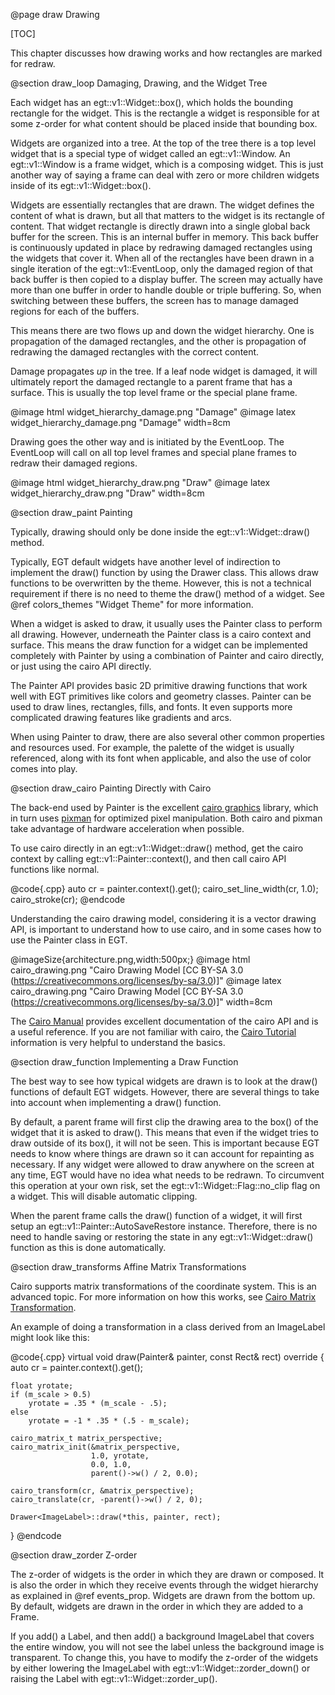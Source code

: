 @page draw Drawing

[TOC]

This chapter discusses how drawing works and how rectangles are marked for
redraw.

@section draw_loop Damaging, Drawing, and the Widget Tree

Each widget has an egt::v1::Widget::box(), which holds the bounding rectangle for
the widget. This is the rectangle a widget is responsible for at some z-order
for what content should be placed inside that bounding box.

Widgets are organized into a tree.  At the top of the tree there is a top level
widget that is a special type of widget called an egt::v1::Window.  An
egt::v1::Window is a frame widget, which is a composing widget.  This is just
another way of saying a frame can deal with zero or more children widgets inside
of its egt::v1::Widget::box().

Widgets are essentially rectangles that are drawn.  The widget defines the
content of what is drawn, but all that matters to the widget is its rectangle
of content.  That widget rectangle is directly drawn into a single global
back buffer for the screen.  This is an internal buffer in memory.
This back buffer is continuously updated in place by redrawing damaged
rectangles using the widgets that cover it.  When all of the rectangles have
been drawn in a single iteration of the egt::v1::EventLoop, only the damaged
region of that back buffer is then copied to a display buffer.  The
screen may actually have more than one buffer in order to handle double
or triple buffering.  So, when switching between these buffers, the screen has
to manage damaged regions for each of the buffers.

This means there are two flows up and down the widget hierarchy.  One is
propagation of the damaged rectangles, and the other is propagation of redrawing
the damaged rectangles with the correct content.

Damage propagates *up* in the tree.  If a leaf node widget is damaged, it will
ultimately report the damaged rectangle to a parent frame that has a surface.
This is usually the top level frame or the special plane frame.

@image html widget_hierarchy_damage.png "Damage"
@image latex widget_hierarchy_damage.png "Damage" width=8cm

Drawing goes the other way and is initiated by the EventLoop.  The
EventLoop will call on all top level frames and special plane frames to
redraw their damaged regions.

@image html widget_hierarchy_draw.png "Draw"
@image latex widget_hierarchy_draw.png "Draw" width=8cm

@section draw_paint Painting

Typically, drawing should only be done inside the egt::v1::Widget::draw()
method.

Typically, EGT default widgets have another level of indirection to implement
the draw() function by using the Drawer class.  This allows draw
functions to be overwritten by the theme.  However, this is not a technical
requirement if there is no need to theme the draw() method of a widget.
See @ref colors_themes "Widget Theme" for more information.

When a widget is asked to draw, it usually uses the Painter class to perform
all drawing.  However, underneath the Painter class is a cairo context and
surface.  This means the draw function for a widget can be implemented
completely with Painter by using a combination of Painter and cairo directly,
or just using the cairo API directly.

The Painter API provides basic 2D primitive drawing functions that work well
with EGT primitives like colors and geometry classes. Painter can be used to
draw lines, rectangles, fills, and fonts.  It even supports more complicated
drawing features like gradients and arcs.

When using Painter to draw, there are also several other common
properties and resources used.  For example, the palette of the widget is
usually referenced, along with its font when applicable, and also the use of
color comes into play.

@section draw_cairo Painting Directly with Cairo

The back-end used by Painter is the excellent
[cairo graphics](https://www.cairographics.org/) library, which in turn uses
[pixman](http://www.pixman.org/) for optimized pixel manipulation.  Both cairo
and pixman take advantage of hardware acceleration when possible.

To use cairo directly in an egt::v1::Widget::draw() method, get the cairo context by
calling egt::v1::Painter::context(), and then call cairo API functions like normal.

@code{.cpp}
auto cr = painter.context().get();
cairo_set_line_width(cr, 1.0);
cairo_stroke(cr);
@endcode

Understanding the cairo drawing model, considering it is a vector drawing API,
is important to understand how to use cairo, and in some cases how to use the
Painter class in EGT.

@imageSize{architecture.png,width:500px;}
@image html cairo_drawing.png "Cairo Drawing Model [CC BY-SA 3.0 (https://creativecommons.org/licenses/by-sa/3.0)]"
@image latex cairo_drawing.png "Cairo Drawing Model [CC BY-SA 3.0 (https://creativecommons.org/licenses/by-sa/3.0)]" width=8cm

The
[Cairo Manual](https://www.cairographics.org/manual/index.html) provides
excellent documentation of the cairo API and is a useful reference.  If you are
not familiar with cairo, the
[Cairo Tutorial](https://www.cairographics.org/tutorial/) information is very
helpful to understand the basics.

@section draw_function Implementing a Draw Function

The best way to see how typical widgets are drawn is to look at the draw()
functions of default EGT widgets.  However, there are several things to take
into account when implementing a draw() function.

By default, a parent frame will first clip the drawing area to the box() of the
widget that it is asked to draw().  This means that even if the widget tries to
draw outside of its box(), it will not be seen.  This is important because EGT
needs to know where things are drawn so it can account for repainting as
necessary. If any widget were allowed to draw anywhere on the screen at any time,
EGT would have no idea what needs to be redrawn.  To circumvent this operation
at your own risk, set the egt::v1::Widget::Flag::no_clip flag on a widget.  This will
disable automatic clipping.

When the parent frame calls the draw() function of a widget, it will first setup
an egt::v1::Painter::AutoSaveRestore instance.  Therefore, there is no need to handle saving or
restoring the state in any egt::v1::Widget::draw() function as this is done automatically.

@section draw_transforms Affine Matrix Transformations

Cairo supports matrix transformations of the coordinate system.  This is an
advanced topic.  For more information on how this works, see
[Cairo Matrix Transformation](https://cairographics.org/cookbook/matrix_transform/).

An example of doing a transformation in a class derived from an ImageLabel might
look like this:

@code{.cpp}
virtual void draw(Painter& painter, const Rect& rect) override
{
    auto cr = painter.context().get();

    float yrotate;
    if (m_scale > 0.5)
        yrotate = .35 * (m_scale - .5);
    else
        yrotate = -1 * .35 * (.5 - m_scale);

    cairo_matrix_t matrix_perspective;
    cairo_matrix_init(&matrix_perspective,
                      1.0, yrotate,
                      0.0, 1.0,
                      parent()->w() / 2, 0.0);

    cairo_transform(cr, &matrix_perspective);
    cairo_translate(cr, -parent()->w() / 2, 0);

    Drawer<ImageLabel>::draw(*this, painter, rect);
}
@endcode

@section draw_zorder Z-order

The z-order of widgets is the order in which they are drawn or composed.  It is
also the order in which they receive events through the widget hierarchy as
explained in @ref events_prop. Widgets are drawn from the bottom up.  By
default, widgets are drawn in the order in which they are added to a Frame.

If you add() a Label, and then add() a background ImageLabel that covers the
entire window, you will not see the label unless the background image is
transparent. To change this, you have to modify the z-order of the widgets by
either lowering the ImageLabel with egt::v1::Widget::zorder_down() or raising
the Label with egt::v1::Widget::zorder_up().
